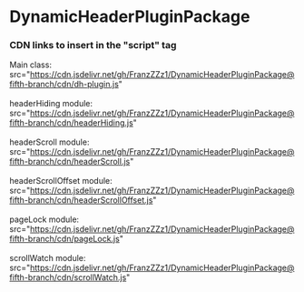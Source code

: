 # DynamicHeaderPluginPackage
### CDN links to insert in the "script" tag
Main class:<br/>src="https://cdn.jsdelivr.net/gh/FranzZZz1/DynamicHeaderPluginPackage@fifth-branch/cdn/dh-plugin.js" <br/><br/>
headerHiding module:<br/>src="https://cdn.jsdelivr.net/gh/FranzZZz1/DynamicHeaderPluginPackage@fifth-branch/cdn/headerHiding.js" <br/><br/>
headerScroll module:<br/>src="https://cdn.jsdelivr.net/gh/FranzZZz1/DynamicHeaderPluginPackage@fifth-branch/cdn/headerScroll.js" <br/><br/>
headerScrollOffset module:<br/>src="https://cdn.jsdelivr.net/gh/FranzZZz1/DynamicHeaderPluginPackage@fifth-branch/cdn/headerScrollOffset.js" <br/><br/>
pageLock module:<br/>src="https://cdn.jsdelivr.net/gh/FranzZZz1/DynamicHeaderPluginPackage@fifth-branch/cdn/pageLock.js" <br/><br/>
scrollWatch module:<br/>src="https://cdn.jsdelivr.net/gh/FranzZZz1/DynamicHeaderPluginPackage@fifth-branch/cdn/scrollWatch.js" <br/><br/>

